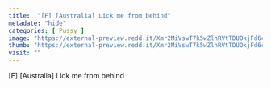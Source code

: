 ```yaml
---
title:  "[F] [Australia] Lick me from behind"
metadate: "hide"
categories: [ Pussy ]
image: "https://external-preview.redd.it/Xmr2MiVswT7k5wZlhRVtTDUOkjFd6cUAFlI2s3yu70k.jpg?auto=webp&s=e418e3754d6abaff9040ffd45fccaeabd0afeb7f"
thumb: "https://external-preview.redd.it/Xmr2MiVswT7k5wZlhRVtTDUOkjFd6cUAFlI2s3yu70k.jpg?width=1080&crop=smart&auto=webp&s=65ddc4f7d22fd54452a21c42285cefa1dae50048"
visit: ""
---
```

[F] [Australia] Lick me from behind
